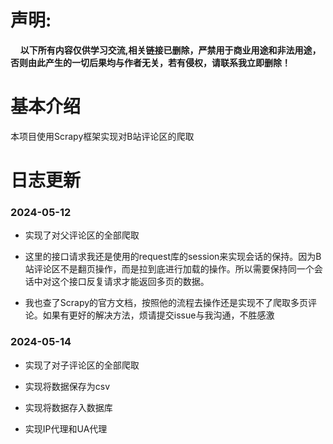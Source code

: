 # 声明:

    **以下所有内容仅供学习交流,相关链接已删除，严禁用于商业用途和非法用途，否则由此产生的一切后果均与作者无关，若有侵权，请联系我立即删除！**

# 基本介绍

本项目使用Scrapy框架实现对B站评论区的爬取

# 日志更新

### 2024-05-12

- 实现了对父评论区的全部爬取

- 这里的接口请求我还是使用的request库的session来实现会话的保持。因为B站评论区不是翻页操作，而是拉到底进行加载的操作。所以需要保持同一个会话中对这个接口反复请求才能返回多页的数据。

- 我也查了Scrapy的官方文档，按照他的流程去操作还是实现不了爬取多页评论。如果有更好的解决方法，烦请提交issue与我沟通，不胜感激

### 2024-05-14

- 实现了对子评论区的全部爬取

- 实现将数据保存为csv

- 实现将数据存入数据库

- 实现IP代理和UA代理
